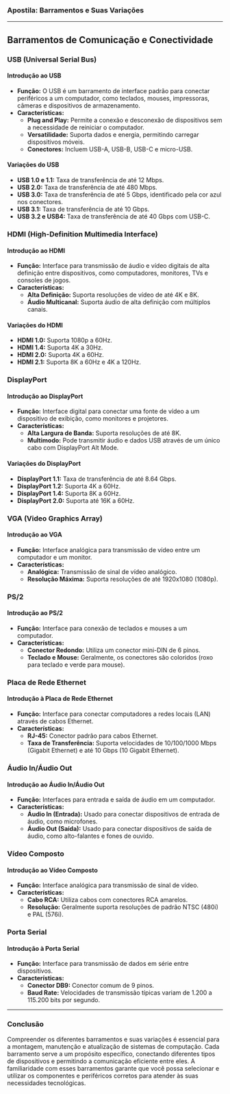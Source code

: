 ### Apostila: Barramentos e Suas Variações

---

## Barramentos de Comunicação e Conectividade

### USB (Universal Serial Bus)

#### Introdução ao USB
- **Função:** O USB é um barramento de interface padrão para conectar periféricos a um computador, como teclados, mouses, impressoras, câmeras e dispositivos de armazenamento.
- **Características:** 
  - **Plug and Play:** Permite a conexão e desconexão de dispositivos sem a necessidade de reiniciar o computador.
  - **Versatilidade:** Suporta dados e energia, permitindo carregar dispositivos móveis.
  - **Conectores:** Incluem USB-A, USB-B, USB-C e micro-USB.

#### Variações do USB
- **USB 1.0 e 1.1:** Taxa de transferência de até 12 Mbps.
- **USB 2.0:** Taxa de transferência de até 480 Mbps.
- **USB 3.0:** Taxa de transferência de até 5 Gbps, identificado pela cor azul nos conectores.
- **USB 3.1:** Taxa de transferência de até 10 Gbps.
- **USB 3.2 e USB4:** Taxa de transferência de até 40 Gbps com USB-C.

### HDMI (High-Definition Multimedia Interface)

#### Introdução ao HDMI
- **Função:** Interface para transmissão de áudio e vídeo digitais de alta definição entre dispositivos, como computadores, monitores, TVs e consoles de jogos.
- **Características:** 
  - **Alta Definição:** Suporta resoluções de vídeo de até 4K e 8K.
  - **Áudio Multicanal:** Suporta áudio de alta definição com múltiplos canais.

#### Variações do HDMI
- **HDMI 1.0:** Suporta 1080p a 60Hz.
- **HDMI 1.4:** Suporta 4K a 30Hz.
- **HDMI 2.0:** Suporta 4K a 60Hz.
- **HDMI 2.1:** Suporta 8K a 60Hz e 4K a 120Hz.

### DisplayPort

#### Introdução ao DisplayPort
- **Função:** Interface digital para conectar uma fonte de vídeo a um dispositivo de exibição, como monitores e projetores.
- **Características:** 
  - **Alta Largura de Banda:** Suporta resoluções de até 8K.
  - **Multimodo:** Pode transmitir áudio e dados USB através de um único cabo com DisplayPort Alt Mode.

#### Variações do DisplayPort
- **DisplayPort 1.1:** Taxa de transferência de até 8.64 Gbps.
- **DisplayPort 1.2:** Suporta 4K a 60Hz.
- **DisplayPort 1.4:** Suporta 8K a 60Hz.
- **DisplayPort 2.0:** Suporta até 16K a 60Hz.

### VGA (Video Graphics Array)

#### Introdução ao VGA
- **Função:** Interface analógica para transmissão de vídeo entre um computador e um monitor.
- **Características:** 
  - **Analógica:** Transmissão de sinal de vídeo analógico.
  - **Resolução Máxima:** Suporta resoluções de até 1920x1080 (1080p).

### PS/2

#### Introdução ao PS/2
- **Função:** Interface para conexão de teclados e mouses a um computador.
- **Características:** 
  - **Conector Redondo:** Utiliza um conector mini-DIN de 6 pinos.
  - **Teclado e Mouse:** Geralmente, os conectores são coloridos (roxo para teclado e verde para mouse).

### Placa de Rede Ethernet

#### Introdução à Placa de Rede Ethernet
- **Função:** Interface para conectar computadores a redes locais (LAN) através de cabos Ethernet.
- **Características:** 
  - **RJ-45:** Conector padrão para cabos Ethernet.
  - **Taxa de Transferência:** Suporta velocidades de 10/100/1000 Mbps (Gigabit Ethernet) e até 10 Gbps (10 Gigabit Ethernet).

### Áudio In/Áudio Out

#### Introdução ao Áudio In/Áudio Out
- **Função:** Interfaces para entrada e saída de áudio em um computador.
- **Características:** 
  - **Áudio In (Entrada):** Usado para conectar dispositivos de entrada de áudio, como microfones.
  - **Áudio Out (Saída):** Usado para conectar dispositivos de saída de áudio, como alto-falantes e fones de ouvido.

### Vídeo Composto

#### Introdução ao Vídeo Composto
- **Função:** Interface analógica para transmissão de sinal de vídeo.
- **Características:** 
  - **Cabo RCA:** Utiliza cabos com conectores RCA amarelos.
  - **Resolução:** Geralmente suporta resoluções de padrão NTSC (480i) e PAL (576i).

### Porta Serial

#### Introdução à Porta Serial
- **Função:** Interface para transmissão de dados em série entre dispositivos.
- **Características:** 
  - **Conector DB9:** Conector comum de 9 pinos.
  - **Baud Rate:** Velocidades de transmissão típicas variam de 1.200 a 115.200 bits por segundo.

---

### Conclusão

Compreender os diferentes barramentos e suas variações é essencial para a montagem, manutenção e atualização de sistemas de computação. Cada barramento serve a um propósito específico, conectando diferentes tipos de dispositivos e permitindo a comunicação eficiente entre eles. A familiaridade com esses barramentos garante que você possa selecionar e utilizar os componentes e periféricos corretos para atender às suas necessidades tecnológicas.
